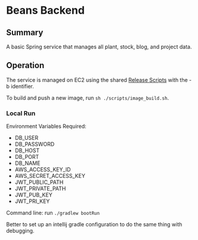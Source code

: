 # Beans Backend

## Summary
A basic Spring service that manages all plant, stock, blog, and project data.

## Operation
The service is managed on EC2 using the shared [Release Scripts](https://github.com/basheim/release-scripts) with the
-b identifier.

To build and push a new image, run `sh ./scripts/image_build.sh`.

### Local Run

Environment Variables Required:
* DB_USER
* DB_PASSWORD
* DB_HOST
* DB_PORT
* DB_NAME
* AWS_ACCESS_KEY_ID
* AWS_SECRET_ACCESS_KEY 
* JWT_PUBLIC_PATH
* JWT_PRIVATE_PATH
* JWT_PUB_KEY
* JWT_PRI_KEY

Command line: run `./gradlew bootRun`

Better to set up an intellij gradle configuration to do the same thing with debugging.